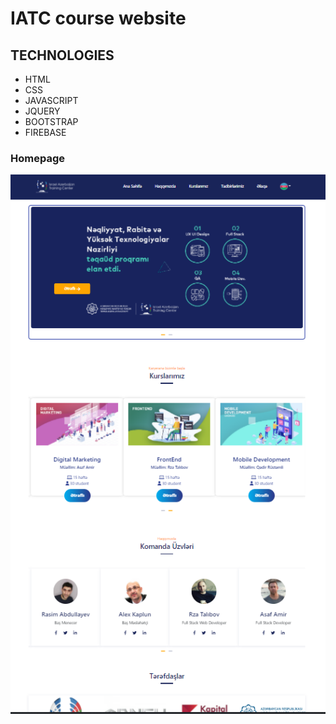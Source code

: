 # IATC course website
## TECHNOLOGIES

- HTML
- CSS
- JAVASCRIPT
- JQUERY
- BOOTSTRAP
- FIREBASE
### Homepage
![image](assets/image/homepage.png)


